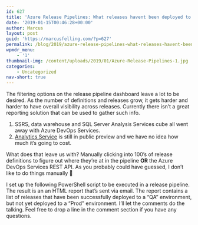 ```yaml
---
id: 627
title: 'Azure Release Pipelines: What releases havent been deployed to Production yet?'
date: '2019-01-15T00:46:28+00:00'
author: Marcus
layout: post
guid: 'https://marcusfelling.com/?p=627'
permalink: /blog/2019/azure-release-pipelines-what-releases-havent-been-deployed-to-production-yet/
wpmdr_menu:
    - '1'
thumbnail-img: /content/uploads/2019/01/Azure-Release-Pipelines-1.jpg
categories:
    - Uncategorized
nav-short: true
---
```



The filtering options on the release pipeline dashboard leave a lot to be desired. As the number of definitions and releases grow, it gets harder and harder to have overall visibility across releases. Currently there isn’t a great reporting solution that can be used to gather such info.

1. SSRS, data warehouse and SQL Server Analysis Services cube all went away with Azure DevOps Services.
2. [Analytics Service](https://docs.microsoft.com/en-us/azure/devops/report/analytics/what-is-analytics?view=vsts) is still in public preview and we have no idea how much it’s going to cost.

What does that leave us with? Manually clicking into 100’s of release definitions to figure out where they’re at in the pipeline **OR** the Azure DevOps Services REST API. As you probably could have guessed, I don’t like to do things manually 🙂

I set up the following PowerShell script to be executed in a release pipeline. The result is an an HTML report that’s sent via email. The report contains a list of releases that have been successfully deployed to a “QA” environment, but not yet deployed to a “Prod” environment. I’ll let the comments do the talking. Feel free to drop a line in the comment section if you have any questions.

<script src="https://gist.github.com/MarcusFelling/a5152cfd1c3ba9b73d71e3da03f918e1.js"></script>